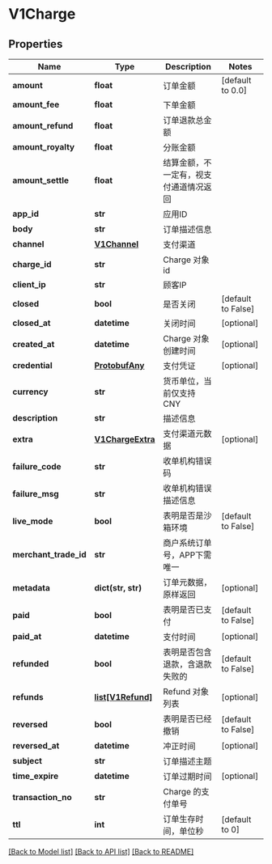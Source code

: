 # V1Charge

## Properties
Name | Type | Description | Notes
------------ | ------------- | ------------- | -------------
**amount** | **float** | 订单金额 | [default to 0.0]
**amount_fee** | **float** | 下单金额 | 
**amount_refund** | **float** | 订单退款总金额 | 
**amount_royalty** | **float** | 分账金额 | 
**amount_settle** | **float** | 结算金额，不一定有，视支付通道情况返回 | 
**app_id** | **str** | 应用ID | 
**body** | **str** | 订单描述信息 | 
**channel** | [**V1Channel**](V1Channel.md) | 支付渠道 | 
**charge_id** | **str** | Charge 对象 id | 
**client_ip** | **str** | 顾客IP | 
**closed** | **bool** | 是否关闭 | [default to False]
**closed_at** | **datetime** | 关闭时间 | [optional] 
**created_at** | **datetime** | Charge 对象创建时间 | [optional] 
**credential** | [**ProtobufAny**](ProtobufAny.md) | 支付凭证 | [optional] 
**currency** | **str** | 货币单位，当前仅支持 CNY | 
**description** | **str** | 描述信息 | 
**extra** | [**V1ChargeExtra**](V1ChargeExtra.md) | 支付渠道元数据 | [optional] 
**failure_code** | **str** | 收单机构错误码 | 
**failure_msg** | **str** | 收单机构错误描述信息 | 
**live_mode** | **bool** | 表明是否是沙箱环境 | [default to False]
**merchant_trade_id** | **str** | 商户系统订单号，APP下需唯一 | 
**metadata** | **dict(str, str)** | 订单元数据，原样返回 | [optional] 
**paid** | **bool** | 表明是否已支付 | [default to False]
**paid_at** | **datetime** | 支付时间 | [optional] 
**refunded** | **bool** | 表明是否包含退款，含退款失败的 | [default to False]
**refunds** | [**list[V1Refund]**](V1Refund.md) | Refund 对象列表 | [optional] 
**reversed** | **bool** | 表明是否已经撤销 | [default to False]
**reversed_at** | **datetime** | 冲正时间 | [optional] 
**subject** | **str** | 订单描述主题 | 
**time_expire** | **datetime** | 订单过期时间 | [optional] 
**transaction_no** | **str** | Charge 的支付单号 | 
**ttl** | **int** | 订单生存时间，单位秒 | [default to 0]

[[Back to Model list]](../README.md#documentation-for-models) [[Back to API list]](../README.md#documentation-for-api-endpoints) [[Back to README]](../README.md)


